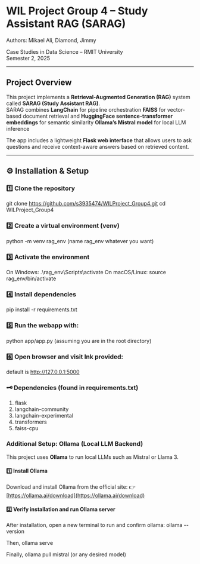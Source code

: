 # WIL Project Group 4 – Study Assistant RAG (SARAG)
Authors: Mikael Ali, Diamond, Jimmy 

Case Studies in Data Science – RMIT University  
Semester 2, 2025

---

## Project Overview

This project implements a **Retrieval-Augmented Generation (RAG)** system called **SARAG (Study Assistant RAG)**.  
SARAG combines 
**LangChain** for pipeline orchestration 
**FAISS** for vector-based document retrieval and 
**HuggingFace sentence-transformer embeddings** for semantic similarity **Ollama’s Mistral model** for local LLM inference

The app includes a lightweight **Flask web interface** that allows users to ask questions and receive context-aware answers based on retrieved content.

---

## ⚙️ Installation & Setup

### 1️⃣ Clone the repository
git clone https://github.com/s3935474/WILProject_Group4.git
cd WILProject_Group4

### 2️⃣ Create a virtual environment (venv)
python -m venv rag_env (name rag_env whatever you want)

### 3️⃣ Activate the environment
On Windows: .\rag_env\Scripts\activate
On macOS/Linux: source rag_env/bin/activate

### 4️⃣ Install dependencies 
pip install -r requirements.txt 

### 5️⃣ Run the webapp with:
python app/app.py (assuming you are in the root directory)

### 6️⃣ Open browser and visit lnk provided:
default is http://127.0.0.1:5000

### 🗝️ Dependencies (found in requirements.txt)
1. flask
2. langchain-community
3. langchain-experimental
4. transformers
5. faiss-cpu 

### Additional Setup: Ollama (Local LLM Backend)

This project uses **Ollama** to run local LLMs such as Mistral or Llama 3.

#### 1️⃣ Install Ollama
Download and install Ollama from the official site:
👉 [https://ollama.ai/download](https://ollama.ai/download)

#### 2️⃣ Verify installation and run Ollama server
After installation, open a new terminal to run and confirm ollama:
ollama --version 

Then, ollama serve

Finally, ollama pull mistral (or any desired model)
